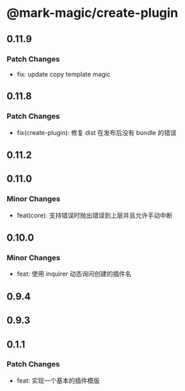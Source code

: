 # @mark-magic/create-plugin

## 0.11.9

### Patch Changes

- fix: update copy template magic

## 0.11.8

### Patch Changes

- fix(create-plugin): 修复 dist 在发布后没有 bundle 的错误

## 0.11.2

## 0.11.0

### Minor Changes

- feat(core): 支持错误时抛出错误到上层并且允许手动中断

## 0.10.0

### Minor Changes

- feat: 使用 inquirer 动态询问创建的插件名

## 0.9.4

## 0.9.3

## 0.1.1

### Patch Changes

- feat: 实现一个基本的插件模版
